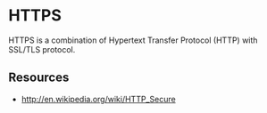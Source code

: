 # HTTPS

HTTPS is a combination of Hypertext Transfer Protocol (HTTP) with SSL/TLS protocol.

## Resources

- http://en.wikipedia.org/wiki/HTTP_Secure